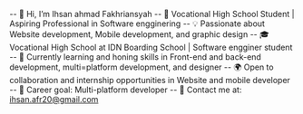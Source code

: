 -- 👋 Hi, I’m Ihsan ahmad Fakhriansyah
-- 🌟 Vocational High School Student | Aspiring Professional in Software engginering
-- 💡 Passionate about Website development, Mobile development, and graphic design
-- 🎓 Vocational High School at IDN Boarding School  | Software engginer student
-- 🚀 Currently learning and honing skills in Front-end and back-end development, multi=platform development, and designer
-- 🌍 Open to collaboration and internship opportunities in Website and mobile developer
-- 💼 Career goal: Multi-platform developer
-- 📩 Contact me at: ihsan.afr20@gmail.com



<!---
ihsanafr/ihsanafr is a ✨ special ✨ repository because its `README.md` (this file) appears on your GitHub profile.
You can click the Preview link to take a look at your changes.
--->
